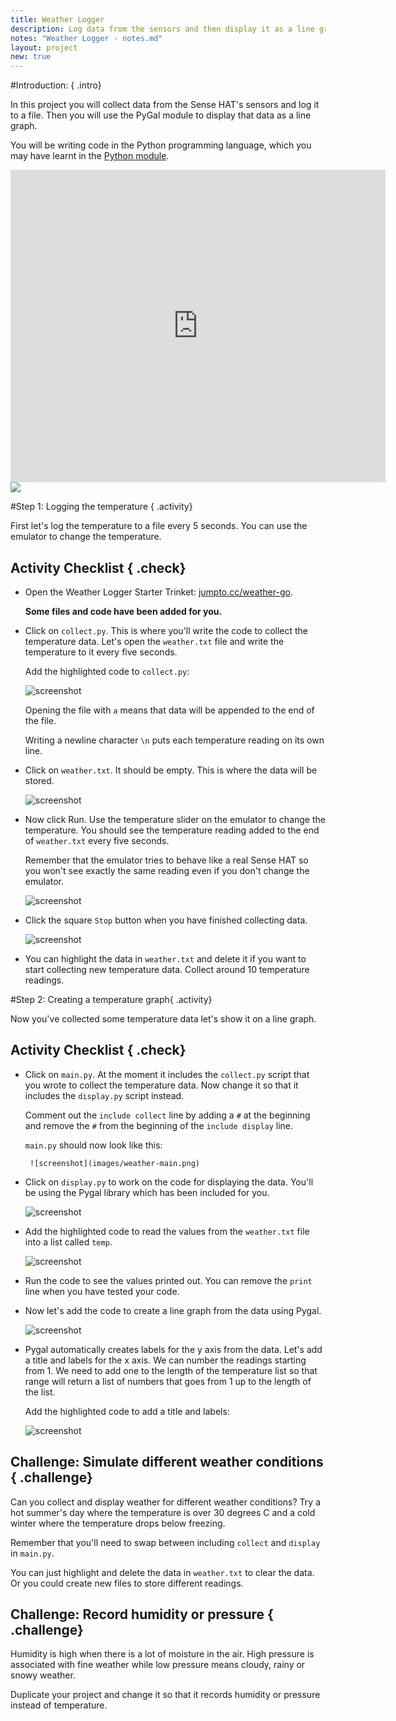 ```yaml
---
title: Weather Logger
description: Log data from the sensors and then display it as a line graph. 
notes: "Weather Logger - notes.md"
layout: project
new: true
---
```


#Introduction:  { .intro}

In this project you will collect data from the Sense HAT's sensors and log it to a file. Then you will use the PyGal module to display that data as a line graph. 

You will be writing code in the Python programming language, which you may have learnt in the [Python module](../../python/).

<div class="trinket">
<iframe src="https://trinket.io/embed/python/5e246d8212?outputOnly=true&start=result" width="600" height="500" frameborder="0" marginwidth="0" marginheight="0" allowfullscreen>
</iframe>
<img src="images/weather-final.png">
</div>

#Step 1: Logging the temperature { .activity}

First let's log the temperature to a file every 5 seconds. You can use the emulator to change the temperature. 

## Activity Checklist { .check}

+ Open the Weather Logger Starter Trinket: <a href="http://jumpto.cc/weather-go" target="_blank">jumpto.cc/weather-go</a>. 

    __Some files and code have been added for you.__
    
+ Click on `collect.py`. This is where you'll write the code to collect the temperature data. Let's open the `weather.txt` file and write the temperature to it every five seconds.

    Add the highlighted code to `collect.py`:

    ![screenshot](images/weather-collect.png)
    
    Opening the file with `a` means that data will be appended to the end of the file.  
       
    Writing a newline character `\n` puts each temperature reading on its own line. 
    
+ Click on `weather.txt`. It should be empty. This is where the data will be stored. 

    ![screenshot](images/weather-file.png)


+ Now click Run. Use the temperature slider on the emulator to change the temperature. You should see the temperature reading added to the end of `weather.txt` every five seconds. 

    Remember that the emulator tries to behave like a real Sense HAT so you won't see exactly the same reading even if you don't change the emulator. 
    
    ![screenshot](images/weather-temperature.png)

+ Click the square `Stop` button when you have finished collecting data. 

    ![screenshot](images/weather-stop.png)

+ You can highlight the data in `weather.txt` and delete it if you want to start collecting new temperature data. Collect around 10 temperature readings.         
       

#Step 2: Creating a temperature graph{ .activity}

Now you've collected some temperature data let's show it on a line graph. 

## Activity Checklist { .check}

+ Click on `main.py`. At the moment it includes the `collect.py` script that you wrote to collect the temperature data. Now change it so that it includes the `display.py` script instead. 

    Comment out the `include collect` line by adding a `#` at the beginning and remove the `#` from the beginning of the `include display` line. 
    
    `main.py` should now look like this:
    
       ![screenshot](images/weather-main.png)

+ Click on `display.py` to work on the code for displaying the data. You'll be using the Pygal library which has been included for you. 

    ![screenshot](images/weather-display.png)


+ Add the highlighted code to read the values from the `weather.txt` file into a list called `temp`.  

    ![screenshot](images/weather-read.png)
    
+ Run the code to see the values printed out. You can remove the `print` line when you have tested your code.

+ Now let's add the code to create a line graph from the data using Pygal.   
    
    ![screenshot](images/weather-graph.png)
   
+ Pygal automatically creates labels for the y axis from the data. Let's add a title and labels for the x axis. We can number the readings starting from 1. We need to add one to the length of the temperature list so that range will return a list of numbers that goes from 1 up to the length of the list. 

    Add the highlighted code to add a title and labels:
    
    ![screenshot](images/weather-labels.png)
    
    
## Challenge: Simulate different weather conditions { .challenge}

Can you collect and display weather for different weather conditions? Try a hot summer's day where the temperature is over 30 degrees C and a cold winter where the temperature drops below freezing. 

Remember that you'll need to swap between including `collect` and `display` in `main.py`. 

You can just highlight and delete the data in `weather.txt` to clear the data. Or you could create new files to store different readings. 

 
## Challenge: Record humidity or pressure { .challenge}

 Humidity is high when there is a lot of moisture in the air. High pressure is associated with fine weather while low pressure means cloudy, rainy or snowy weather. 

Duplicate your project and change it so that it records humidity or pressure instead of temperature.


